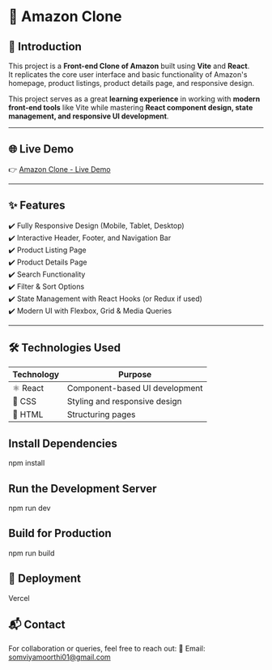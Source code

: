 # 🛒 Amazon Clone 

## 📖 Introduction
This project is a **Front-end Clone of Amazon** built using **Vite** and **React**.  
It replicates the core user interface and basic functionality of Amazon's homepage, product listings, product details page, and responsive design.  

This project serves as a great **learning experience** in working with **modern front-end tools** like Vite while mastering **React component design, state management, and responsive UI development**.

---

## 🌐 Live Demo
👉 [Amazon Clone - Live Demo](https://spiffy-raindrop-0bc2dc.netlify.app/)

---

## ✨ Features
✔️ Fully Responsive Design (Mobile, Tablet, Desktop)  
✔️ Interactive Header, Footer, and Navigation Bar  
✔️ Product Listing Page  
✔️ Product Details Page  
✔️ Search Functionality  
✔️ Filter & Sort Options  
✔️ State Management with React Hooks (or Redux if used)  
✔️ Modern UI with Flexbox, Grid & Media Queries  

---
## 🛠️ Technologies Used
| Technology      | Purpose                                        |
|-----------------|------------------------------------------------|
| ⚛️ React       | Component-based UI development                  |
| 🎨 CSS         | Styling and responsive design                   |
| 📄 HTML        | Structuring pages                               |

## Install Dependencies

npm install

## Run the Development Server

npm run dev

## Build for Production
npm run build

## 🚀 Deployment

Vercel

## 📬 Contact
For collaboration or queries, feel free to reach out:
📧 Email: somviyamoorthi01@gmail.com



